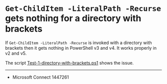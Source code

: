 # `Get-ChildItem -LiteralPath -Recurse` gets nothing for a directory with brackets

If `Get-ChildItem -LiteralPath -Recurse` is invoked with a directory with
brackets then it gets nothing in PowerShell v3 and v4. It works properly
in v2 and v5.

The script [Test-1-directory-with-brackets.ps1](Test-1-directory-with-brackets.ps1) shows the issue.

---

- Microsoft Connect 1447261
